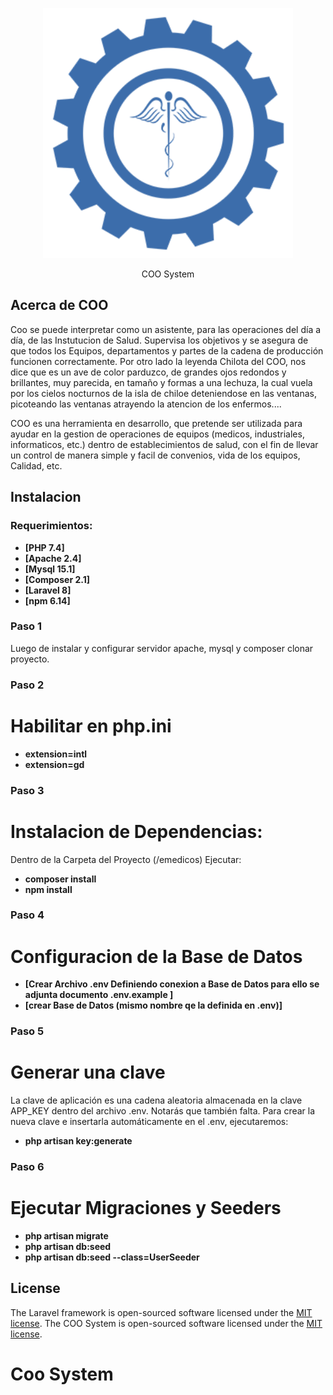 <p align="center"><a href="#"><img src="public/img/logo.png" width="400"></a> </p>
<p align="center">COO System</p>

## Acerca de COO
Coo se puede interpretar como un asistente, para las operaciones del día a día, de las Instutucion de Salud. Supervisa los objetivos y se asegura de que todos los Equipos, departamentos y partes de la cadena de producción funcionen correctamente. 
Por otro lado la leyenda Chilota del COO, nos dice que es un ave de color parduzco, de grandes ojos redondos y brillantes, muy parecida, en tamaño y formas a una lechuza, la cual vuela por los cielos nocturnos de la isla de chiloe deteniendose en las ventanas, picoteando las ventanas atrayendo la atencion de los enfermos....

COO es una herramienta en desarrollo, que pretende ser utilizada para ayudar en la gestion de operaciones de equipos (medicos, industriales, informaticos, etc.) dentro de establecimientos de salud, con el fin de llevar un control de manera simple y facil de convenios, vida de los equipos, Calidad, etc.



## Instalacion 
### Requerimientos:
- **[PHP 7.4]**
- **[Apache 2.4]**
- **[Mysql 15.1]**
- **[Composer 2.1]**
- **[Laravel 8]** 
- **[npm 6.14]**


### Paso 1 
Luego de instalar y configurar servidor apache, mysql y composer clonar proyecto. 

### Paso 2 
# Habilitar en php.ini
- **extension=intl**
- **extension=gd**

### Paso 3
# Instalacion de Dependencias: 
Dentro de la Carpeta del Proyecto (/emedicos) Ejecutar: 
- **composer install**
- **npm install**
	

### Paso 4 
# Configuracion de la Base de Datos
- **[Crear Archivo .env Definiendo conexion a Base de Datos para ello se adjunta documento .env.example ]**
- **[crear Base de Datos (mismo nombre qe la definida en .env)]**

### Paso 5
# Generar una clave
La clave de aplicación es una cadena aleatoria almacenada en la clave APP_KEY dentro del archivo .env. Notarás que también falta.
Para crear la nueva clave e insertarla automáticamente en el .env, ejecutaremos:

- **php artisan key:generate**

### Paso 6 
# Ejecutar Migraciones y Seeders 

- **php artisan migrate**
- **php artisan db:seed**
- **php artisan db:seed --class=UserSeeder**


## License

The Laravel framework is open-sourced software licensed under the [MIT license](https://opensource.org/licenses/MIT).
The COO System is open-sourced software licensed under the [MIT license](https://opensource.org/licenses/MIT).

# Coo System

